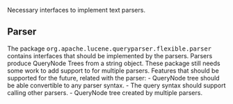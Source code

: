 ﻿
<!--
 Licensed to the Apache Software Foundation (ASF) under one or more
 contributor license agreements.  See the NOTICE file distributed with
 this work for additional information regarding copyright ownership.
 The ASF licenses this file to You under the Apache License, Version 2.0
 (the "License"); you may not use this file except in compliance with
 the License.  You may obtain a copy of the License at

     http://www.apache.org/licenses/LICENSE-2.0

 Unless required by applicable law or agreed to in writing, software
 distributed under the License is distributed on an "AS IS" BASIS,
 WITHOUT WARRANTIES OR CONDITIONS OF ANY KIND, either express or implied.
 See the License for the specific language governing permissions and
 limitations under the License.
-->

Necessary interfaces to implement text parsers.

## Parser

 The package <tt>org.apache.lucene.queryparser.flexible.parser</tt> contains interfaces that should be implemented by the parsers. Parsers produce QueryNode Trees from a string object. These package still needs some work to add support to for multiple parsers. Features that should be supported for the future, related with the parser: - QueryNode tree should be able convertible to any parser syntax. - The query syntax should support calling other parsers. - QueryNode tree created by multiple parsers. 